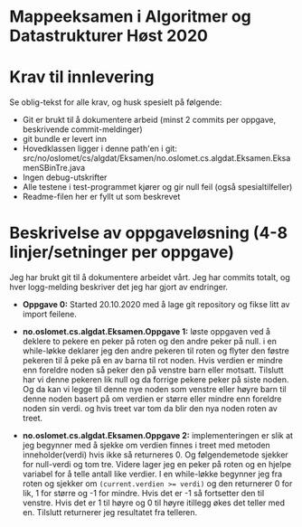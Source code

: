 # Mappeeksamen i Algoritmer og Datastrukturer Høst 2020

# Krav til innlevering

Se oblig-tekst for alle krav, og husk spesielt på følgende:

* Git er brukt til å dokumentere arbeid (minst 2 commits per oppgave, beskrivende commit-meldinger)	
* git bundle er levert inn
* Hovedklassen ligger i denne path'en i git: src/no/oslomet/cs/algdat/Eksamen/no.oslomet.cs.algdat.Eksamen.EksamenSBinTre.java
* Ingen debug-utskrifter
* Alle testene i test-programmet kjører og gir null feil (også spesialtilfeller)
* Readme-filen her er fyllt ut som beskrevet


# Beskrivelse av oppgaveløsning (4-8 linjer/setninger per oppgave)

Jeg har brukt git til å dokumentere arbeidet vårt. Jeg har <ant-commits> commits totalt, og hver logg-melding beskriver det jeg har gjort av endringer.
* **Oppgave 0:** Started 20.10.2020  med å lage git repository og fikse litt av import feilene.

* **no.oslomet.cs.algdat.Eksamen.Oppgave 1:** løste oppgaven ved å deklere to pekere en peker på roten og den andre peker på null. i en while-løkke deklarer jeg den andre pekeren til roten og flyter den føstre pekeren til å peke på en av barna til rot noden. Hvis verdien er mindre enn foreldre noden så peker den på venstre barn eller motsatt. Tilslutt har vi denne pekeren lik null og da forrige pekere peker på siste noden. Og da kan vi legge til denne nye noden som venstre eller høyre barn til denne noden basert på om verdien er større eller mindre enn foreldre noden sin verdi. og hvis treet var tom da blir den nya noden roten av treet. 

* **no.oslomet.cs.algdat.Eksamen.Oppgave 2:** implementeringen er slik at
jeg begynner med å sjekke om verdien finnes i treet med metoden inneholder(verdi) hvis ikke så returneres 0. Og følgendemetode sjekker for null-verdi og tom tre. Videre lager jeg en peker på roten og en hjelpe variabel for å telle antall like verdier. I en while-løkke begynner jeg fra roten og sjekker om `(current.verdien >= verdi)` og den returnerer 0 for lik, 1 for større og -1 for mindre. Hvis det er -1 så fortsetter den til venstre. Hvis det er 1 til høyre og 0 til høyre itillegg økes det teller med en. Tilslutt returnerer jeg resultatet fra telleren.      

